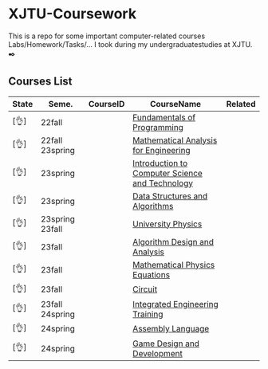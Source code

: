 # XJTU-Coursework

This is a repo for some important computer-related courses Labs/Homework/Tasks/... I took during my undergraduatestudies at XJTU. ✒️

## Courses List

|State|Seme.|CourseID|CourseName|Related|
|---|---|---|---|---|
|[👌]|22fall||[Fundamentals of Programming](https://github.com/reallinshengxiang/XJTU-Coursework/tree/Fundamentals-of-Programming)||
|[👌]|22fall 23spring||[Mathematical Analysis for Engineering](https://github.com/reallinshengxiang/XJTU-Coursework/tree/Mathematical-Analysis-for-Engineering)||
|[👌]|23spring||[Introduction to Computer Science and Technology](https://github.com/reallinshengxiang/XJTU-Coursework/tree/Introduction-to-Computer-Science-and-Technology)||
|[👌]|23spring||[Data Structures and Algorithms](https://github.com/reallinshengxiang/XJTU-Coursework/tree/Data-Structures-and-Algorithms)||
|[👌]|23spring 23fall||[University Physics](https://github.com/reallinshengxiang/XJTU-Coursework/tree/University-Physics)||
|[👌]|23fall||[Algorithm Design and Analysis](https://github.com/reallinshengxiang/XJTU-Coursework/tree/Algorithm-Design-and-Analysis)||
|[👌]|23fall||[Mathematical Physics Equations](https://github.com/reallinshengxiang/XJTU-Coursework/tree/Mathematical-Physics-Equations)||
|[👌]|23fall||[Circuit](https://github.com/reallinshengxiang/XJTU-Coursework/tree/Circuit)||
|[👌]|23fall 24spring||[Integrated Engineering Training](https://github.com/reallinshengxiang/XJTU-Coursework/tree/Integrated-Engineering-Training)||
|[👌]|24spring||[Assembly Language](https://github.com/reallinshengxiang/XJTU-Coursework/tree/Assembly-Language)||
|[👌]|24spring||[Game Design and Development](https://github.com/reallinshengxiang/XJTU-Coursework/tree/Game-Design-and-Development)||
